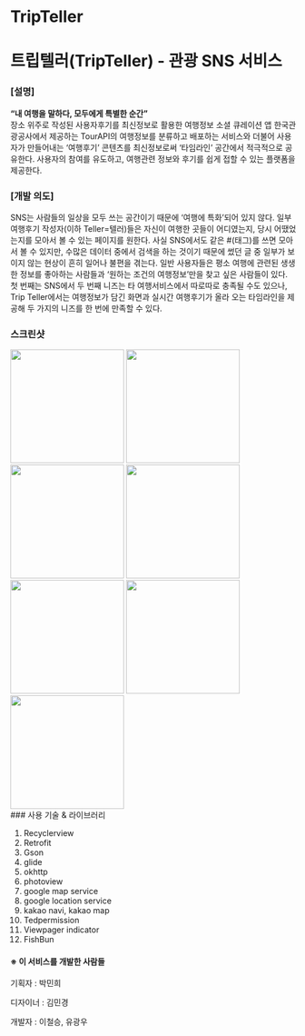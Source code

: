 # TripTeller
# 트립텔러(TripTeller) - 관광 SNS 서비스

### [설명]

**“내 여행을 말하다, 모두에게 특별한 순간”**  
장소 위주로 작성된 사용자후기를 최신정보로 활용한 여행정보 소셜 큐레이션 앱 
 한국관광공사에서 제공하는 TourAPI의 여행정보를 분류하고 배포하는 서비스와 더불어 사용자가 만들어내는 ‘여행후기’ 콘텐츠를 최신정보로써 ‘타임라인’ 공간에서 적극적으로 공유한다. 사용자의 참여를 유도하고, 여행관련 정보와 후기를 쉽게 접할 수 있는 플랫폼을 제공한다. 

### [개발 의도]
 SNS는 사람들의 일상을 모두 쓰는 공간이기 때문에 ‘여행에 특화’되어 있지 않다. 일부 여행후기 작성자(이하 Teller=텔러)들은 자신이 여행한 곳들이 어디였는지, 당시 어땠었는지를 모아서 볼 수 있는 페이지를 원한다. 사실 SNS에서도 같은 #(태그)를 쓰면 모아서 볼 수 있지만, 수많은 데이터 중에서 검색을 하는 것이기 때문에 썼던 글 중 일부가 보이지 않는 현상이 흔히 일어나 불편을 겪는다. 일반 사용자들은 평소 여행에 관련된 생생한 정보를 좋아하는 사람들과 ‘원하는 조건의 여행정보’만을 찾고 싶은 사람들이 있다. 첫 번째는 SNS에서 두 번째 니즈는 타 여행서비스에서 따로따로 충족될 수도 있으나, Trip Teller에서는 여행정보가 담긴 화면과 실시간 여행후기가 올라 오는 타임라인을 제공해 두 가지의 니즈를 한 번에 만족할 수 있다.

### 스크린샷

<div>
 <div>
  <img width="200" src="https://user-images.githubusercontent.com/41371709/50050700-4d6f7780-0146-11e9-9fec-adf516a15402.jpg">
  <img width="200" src="https://user-images.githubusercontent.com/41371709/50050705-6710bf00-0146-11e9-90e6-50b0b524fc84.jpg">
  <img width="200" src="https://user-images.githubusercontent.com/41371709/50050707-6f68fa00-0146-11e9-9717-6a3aa05b6d57.jpg">
  <img width="200" src="https://user-images.githubusercontent.com/41371709/50050713-8c053200-0146-11e9-8a8f-da9a9ef83110.jpg">
  <img width="200" src="https://user-images.githubusercontent.com/41371709/50050715-96bfc700-0146-11e9-8092-19685b4f90f1.png">
  <img width="200" src="https://user-images.githubusercontent.com/41371709/50050710-7c85e900-0146-11e9-8bd8-fef607cea95c.jpg">
 </div>
 <img width="200" src="https://user-images.githubusercontent.com/41371709/50050721-b0610e80-0146-11e9-91b8-9130351b94da.png">
</div>
### 사용 기술 & 라이브러리

1. Recyclerview
2. Retrofit
3. Gson
4. glide
5. okhttp
6. photoview
7. google map service
8. google location service
9. kakao navi, kakao map
10. Tedpermission
11. Viewpager indicator
12. FishBun

#### ※ 이 서비스를 개발한 사람들

기획자 : 박민희

디자이너 : 김민경

개발자 : 이철승, 유광우

